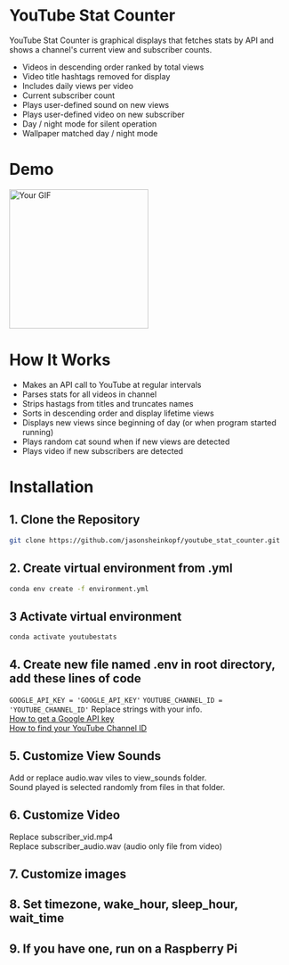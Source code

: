 # YouTube Stat Counter
YouTube Stat Counter is graphical displays that fetches stats by API and shows a channel's current view and subscriber counts.
- Videos in descending order ranked by total views
- Video title hashtags removed for display
- Includes daily views per video
- Current subscriber count
- Plays user-defined sound on new views
- Plays user-defined video on new subscriber 
- Day / night mode for silent operation
- Wallpaper matched day / night mode

# Demo
<img src="https://github.com/jasonsheinkopf/youtube_stat_counter/blob/main/readme_images/Youtube%20Counter%20Demo.gif" alt="Your GIF" width="250">

# How It Works
- Makes an API call to YouTube at regular intervals
- Parses stats for all videos in channel
- Strips hastags from titles and truncates names
- Sorts in descending order and display lifetime views
- Displays new views since beginning of day (or when program started running)
- Plays random cat sound when if new views are detected
- Plays video if new subscribers are detected

# Installation
## 1. Clone the Repository
```bash
git clone https://github.com/jasonsheinkopf/youtube_stat_counter.git
```
## 2. Create virtual environment from .yml
```bash
conda env create -f environment.yml
```
## 3 Activate virtual environment
```base
conda activate youtubestats
```
## 4. Create new file named .env in root directory, add these lines of code
```GOOGLE_API_KEY = 'GOOGLE_API_KEY'``` ```YOUTUBE_CHANNEL_ID = 'YOUTUBE_CHANNEL_ID'```
Replace strings with your info.  
[How to get a Google API key](https://support.google.com/googleapi/answer/6158862?hl=en)  
[How to find your YouTube Channel ID](https://support.google.com/youtube/answer/3250431?hl=en)
## 5. Customize View Sounds
Add or replace audio.wav viles to view_sounds folder.  
Sound played is selected randomly from files in that folder.
## 6. Customize Video
Replace subscriber_vid.mp4  
Replace subscriber_audio.wav (audio only file from video)
## 7. Customize images
## 8. Set timezone, wake_hour, sleep_hour, wait_time
## 9. If you have one, run on a Raspberry Pi




